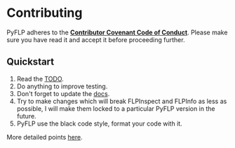 # Contributing

PyFLP adheres to the [**Contributor Covenant Code of Conduct**](https://github.com/demberto/PyFLP/blob/master/CODE_OF_CONDUCT.md). Please make sure you have read it and accept it before proceeding further.

## Quickstart

1. Read the [TODO](https://github.com/demberto/PyFLP/blob/master/TODO.md).
2. Do anything to improve testing.
3. Don't forget to update the [docs](https://pyflp.rtfd.io/).
4. Try to make changes which will break FLPInspect and FLPInfo as less as possible, I will make them locked to a particular PyFLP version in the future.
5. PyFLP use the black code style, format your code with it.

More detailed points [here](https://pyflp.rtfd.io/contributing.md).
